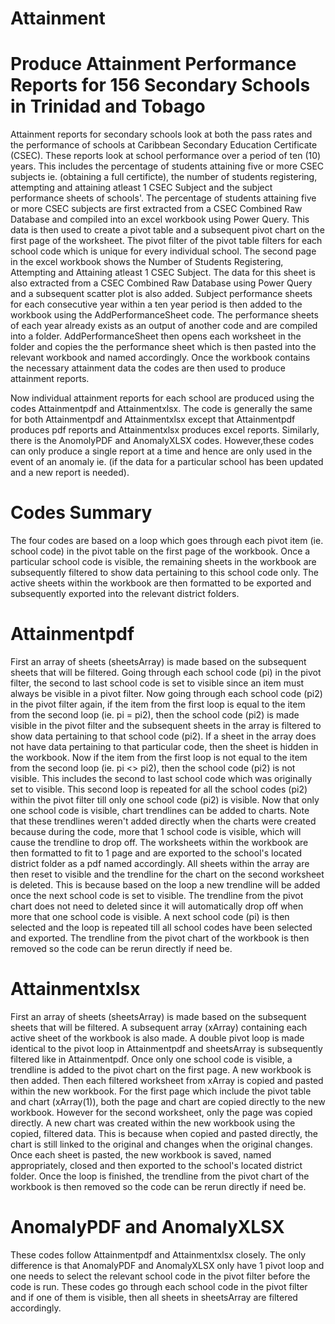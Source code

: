 # Attainment
# Produce Attainment Performance Reports for 156 Secondary Schools in Trinidad and Tobago

Attainment reports for secondary schools look at both the pass rates and the performance of schools at Caribbean Secondary Education Certificate (CSEC). These reports look at school performance over a period of ten (10) years. This includes the percentage of students attaining five or more CSEC subjects ie. (obtaining a full certificte), the number of students registering, attempting and attaining atleast 1 CSEC Subject and the subject performance sheets of schools'. The percentage of students attaining five or more CSEC subjects are first extracted from a CSEC Combined Raw Database and compiled into an excel workbook using Power Query. This data is then used to create a pivot table and a subsequent pivot chart on the first page of the worksheet. The pivot filter of the pivot table filters for each school code which is unique for every individual school. The second page in the excel workbook shows the Number of Students Registering, Attempting and Attaining atleast 1 CSEC Subject. The data for this sheet is also extracted from a CSEC Combined Raw Database using Power Query and a subsequent scatter plot is also added. Subject performance sheets for each consecutive year within a ten year period is then added to the workbook using the AddPerformanceSheet code. The performance sheets of each year already exists as an output of another code and are compiled into a folder. AddPerformanceSheet then opens each worksheet in the folder and copies the the performance sheet which is then pasted into the relevant workbook and named accordingly. Once the workbook contains the necessary attainment data the codes are then used to produce attainment reports.

Now individual attainment reports for each school are produced using the codes Attainmentpdf and Attainmentxlsx. The code is generally the same for both Attainmentpdf and Attainmentxlsx except that Attainmentpdf produces pdf reports and Attainmentxlsx produces excel reports. Similarly, there is the AnomolyPDF and AnomalyXLSX codes. However,these codes can only produce a single report at a time and hence are only used in the event of an anomaly ie. (if the data for a particular school has been updated and a new report is needed).
 
# Codes Summary

The four codes are based on a loop which goes through each pivot item (ie. school code) in the pivot table on the first page of the workbook. Once a particular school code is visible, the remaining sheets in the workbook are subsequently filtered to show data pertaining to this school code only. The active sheets within the workbook are then formatted to be exported and subsequently exported into the relevant district folders.

# Attainmentpdf

First an array of sheets (sheetsArray) is made based on the subsequent sheets that will be filtered. Going through each school code (pi) in the pivot filter, the second to last school code is set to visible since an item must always be visible in a pivot filter. Now going through each school code (pi2) in the pivot filter again, if the item from the first loop is equal to the item from the second loop (ie. pi = pi2), then the school code (pi2) is made visible in the pivot filter and the subsequent sheets in the array is filtered to show data pertaining to that school code (pi2). If a sheet in the array does not have data pertaining to that particular code, then the sheet is hidden in the workbook. Now if the item from the first loop is not equal to the item from the second loop (ie. pi <> pi2), then the school code (pi2) is not visible. This includes the second to last school code which was originally set to visible. This second loop is repeated for all the school codes (pi2) within the pivot filter till only one school code (pi2) is visible. Now that only one school code is visible, chart trendlines can be added to charts. Note that these trendlines weren't added directly when the charts were created because during the code, more that 1 school code is visible, which will cause the trendline to drop off. The worksheets within the workbook are then formatted to fit to 1 page and are exported to the school's located district folder as a pdf named accordingly. All sheets within the array are then reset to visible and the trendline for the chart on the second worksheet is deleted. This is because based on the loop a new trendline will be added once the next school code is set to visible. The trendline from the pivot chart does not need to deleted since it will automatically drop off when more that one school code is visible. A next school code (pi) is then selected and the loop is repeated till all school codes have been selected and exported. The trendline from the pivot chart of the workbook is then removed so the code can be rerun directly if need be.

# Attainmentxlsx

First an array of sheets (sheetsArray) is made based on the subsequent sheets that will be filtered. A subsequent array (xArray) containing each active sheet of the workbook is also made. A double pivot loop is made identical to the pivot loop in Attainmentpdf and sheetsArray is subsequently filtered like in Attainmentpdf. Once only one school code is visible, a trendline is added to the pivot chart on the first page. A new workbook is then added. Then each filtered worksheet from xArray is copied and pasted within the new workbook. For the first page which include the pivot table and chart (xArray(1)), both the page and chart are copied directly to the new workbook. However for the second worksheet, only the page was copied directly. A new chart was created within the new workbook using the copied, filtered data. This is because when copied and pasted directly, the chart is still linked to the original and changes when the original changes. Once each sheet is pasted, the new workbook is saved, named appropriately, closed and then exported to the school's located district folder. Once the loop is finished, the trendline from the pivot chart of the workbook is then removed so the code can be rerun directly if need be.

# AnomalyPDF and AnomalyXLSX

These codes follow Attainmentpdf and Attainmentxlsx closely. The only difference is that AnomalyPDF and AnomalyXLSX only have 1 pivot loop and one needs to select the relevant school code in the pivot filter before the code is run. These codes go through each school code in the pivot filter and if one of them is visible, then all sheets in sheetsArray are filtered accordingly.
